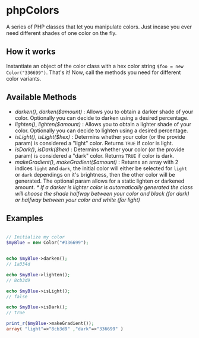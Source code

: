 # phpColors

A series of PHP classes that let you manipulate colors. Just incase you ever need different shades of one color on the fly.

## How it works
Instantiate an object of the color class with a hex color string `$foo = new Color("336699")`.  That's it!  Now, call the methods you need for different color variants.

## Available Methods
- <hex string> *darken()*, *darken($amount)* : Allows you to obtain a darker shade of your color. Optionally you can decide to darken using a desired percentage.
- <hex string> *lighten()*, *lighten($amount)* : Allows you to obtain a lighter shade of your color. Optionally you can decide to lighten using a desired percentage.
- <bool> *isLight()*, *isLight($hex)* : Determins whether your color (or the provide param) is considered a "light" color. Returns `TRUE` if color is light.
- <bool> *isDark()*, *isDark($hex)* : Determins whether your color (or the provide param) is considered a "dark" color. Returns `TRUE` if color is dark.
- <array> *makeGradient()*, *makeGradient($amount)* : Returns an array with 2 indices `light` and `dark`, the initial color will either be selected for `light` or `dark` dependings on it's brightness, then the other color will be generated.  The optional param allows for a static lighten or darkened amount.
_* If a darker is lighter color is automatically generated the class will choose the shade halfway between your color and black (for dark) or halfway between your color and white (for light)_

## Examples

```php

// Initialize my color
$myBlue = new Color("#336699");


echo $myBlue->darken();
// 1a334d

echo $myBlue->lighten(); 
// 8cb3d9

echo $myBlue->isLight();
// false

echo $myBlue->isDark();
// true

print_r($myBlue->makeGradient());
array( "light"=>"8cb3d9" ,"dark"=>"336699" )

```
